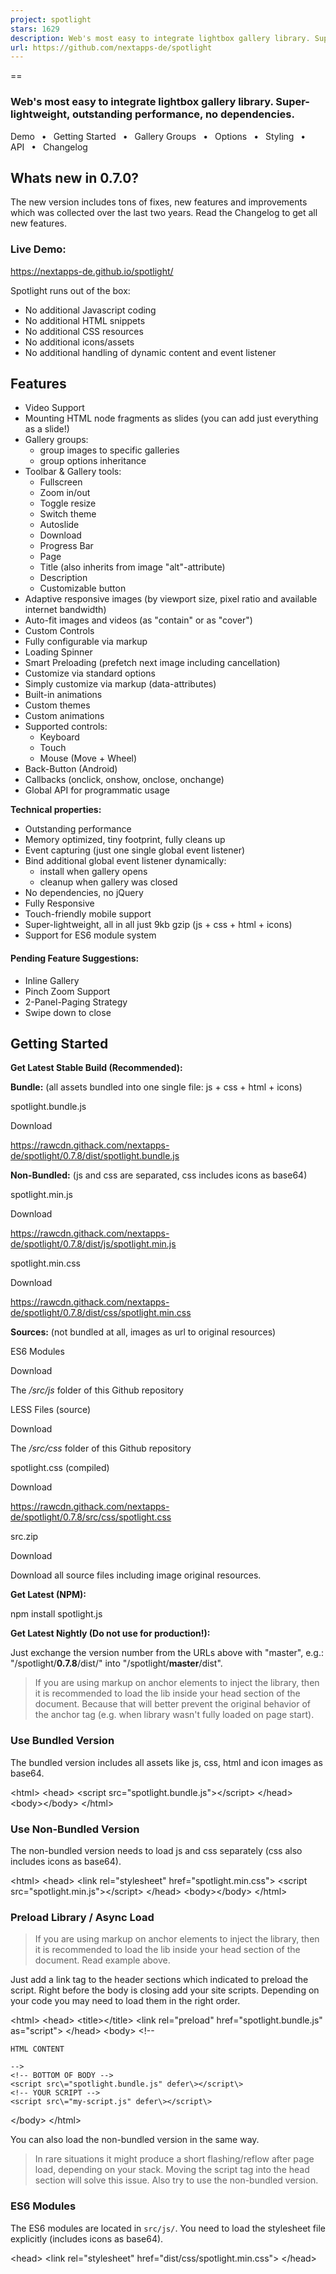 ```yaml
---
project: spotlight
stars: 1629
description: Web's most easy to integrate lightbox gallery library. Super-lightweight, outstanding performance, no dependencies.
url: https://github.com/nextapps-de/spotlight
---
```


==

### Web's most easy to integrate lightbox gallery library. Super-lightweight, outstanding performance, no dependencies.

Demo  •  Getting Started  •  Gallery Groups  •  Options  •  Styling  •  API  •  Changelog

Whats new in 0.7.0?
-------------------

The new version includes tons of fixes, new features and improvements which was collected over the last two years. Read the Changelog to get all new features.

### Live Demo:

https://nextapps-de.github.io/spotlight/

Spotlight runs out of the box:

-   No additional Javascript coding
-   No additional HTML snippets
-   No additional CSS resources
-   No additional icons/assets
-   No additional handling of dynamic content and event listener

Features
--------

-   Video Support
-   Mounting HTML node fragments as slides (you can add just everything as a slide!)
-   Gallery groups:
    -   group images to specific galleries
    -   group options inheritance
-   Toolbar & Gallery tools:
    -   Fullscreen
    -   Zoom in/out
    -   Toggle resize
    -   Switch theme
    -   Autoslide
    -   Download
    -   Progress Bar
    -   Page
    -   Title (also inherits from image "alt"-attribute)
    -   Description
    -   Customizable button
-   Adaptive responsive images (by viewport size, pixel ratio and available internet bandwidth)
-   Auto-fit images and videos (as "contain" or as "cover")
-   Custom Controls
-   Fully configurable via markup
-   Loading Spinner
-   Smart Preloading (prefetch next image including cancellation)
-   Customize via standard options
-   Simply customize via markup (data-attributes)
-   Built-in animations
-   Custom themes
-   Custom animations
-   Supported controls:
    -   Keyboard
    -   Touch
    -   Mouse (Move + Wheel)
-   Back-Button (Android)
-   Callbacks (onclick, onshow, onclose, onchange)
-   Global API for programmatic usage

**Technical properties:**

-   Outstanding performance
-   Memory optimized, tiny footprint, fully cleans up
-   Event capturing (just one single global event listener)
-   Bind additional global event listener dynamically:
    -   install when gallery opens
    -   cleanup when gallery was closed
-   No dependencies, no jQuery
-   Fully Responsive
-   Touch-friendly mobile support
-   Super-lightweight, all in all just 9kb gzip (js + css + html + icons)
-   Support for ES6 module system

#### Pending Feature Suggestions:

-   Inline Gallery
-   Pinch Zoom Support
-   2-Panel-Paging Strategy
-   Swipe down to close

Getting Started
---------------

**Get Latest Stable Build (Recommended):**

**Bundle:** (all assets bundled into one single file: js + css + html + icons)

spotlight.bundle.js

Download

https://rawcdn.githack.com/nextapps-de/spotlight/0.7.8/dist/spotlight.bundle.js

  
**Non-Bundled:** (js and css are separated, css includes icons as base64)

spotlight.min.js

Download

https://rawcdn.githack.com/nextapps-de/spotlight/0.7.8/dist/js/spotlight.min.js

spotlight.min.css

Download

https://rawcdn.githack.com/nextapps-de/spotlight/0.7.8/dist/css/spotlight.min.css

  
**Sources:** (not bundled at all, images as url to original resources)

ES6 Modules

Download

The _/src/js_ folder of this Github repository

LESS Files (source)

Download

The _/src/css_ folder of this Github repository

spotlight.css (compiled)

Download

https://rawcdn.githack.com/nextapps-de/spotlight/0.7.8/src/css/spotlight.css

src.zip

Download

Download all source files including image original resources.

**Get Latest (NPM):**

npm install spotlight.js

**Get Latest Nightly (Do not use for production!):**

Just exchange the version number from the URLs above with "master", e.g.: "/spotlight/**0.7.8**/dist/" into "/spotlight/**master**/dist".

> If you are using markup on anchor elements to inject the library, then it is recommended to load the lib inside your head section of the document. Because that will better prevent the original behavior of the anchor tag (e.g. when library wasn't fully loaded on page start).

### Use Bundled Version

The bundled version includes all assets like js, css, html and icon images as base64.

<html\>
<head\>
    <script src\="spotlight.bundle.js"\></script\>
</head\>
<body\></body\>
</html\>

### Use Non-Bundled Version

The non-bundled version needs to load js and css separately (css also includes icons as base64).

<html\>
<head\>
    <link rel\="stylesheet" href\="spotlight.min.css"\>
    <script src\="spotlight.min.js"\></script\>
</head\>
<body\></body\>
</html\>

### Preload Library / Async Load

> If you are using markup on anchor elements to inject the library, then it is recommended to load the lib inside your head section of the document. Read example above.

Just add a link tag to the header sections which indicated to preload the script. Right before the body is closing add your site scripts. Depending on your code you may need to load them in the right order.

<html\>
<head\>
    <title\></title\>
    <link rel\="preload" href\="spotlight.bundle.js" as\="script"\>
</head\>
<body\>
    <!--
    
    HTML CONTENT
    
    -->
    <!-- BOTTOM OF BODY -->
    <script src\="spotlight.bundle.js" defer\></script\>
    <!-- YOUR SCRIPT -->
    <script src\="my-script.js" defer\></script\>
</body\>
</html\>

You can also load the non-bundled version in the same way.

> In rare situations it might produce a short flashing/reflow after page load, depending on your stack. Moving the script tag into the head section will solve this issue. Also try to use the non-bundled version.

### ES6 Modules

The ES6 modules are located in `src/js/`. You need to load the stylesheet file explicitly (includes icons as base64).

<head\>
    <link rel\="stylesheet" href\="dist/css/spotlight.min.css"\>
</head\>

<script type\="module"\>
  import Spotlight from "./src/js/spotlight.js";
</script\>

You can also load modules via CDN, e.g.:

<script type\="module"\>
  import Spotlight from "https://unpkg.com/spotlight@0.7.8/src/js/spotlight.js";
</script\>

The ES6 modules are not minified. Please use your favored bundler or build tool for this purpose.

Basic Usage (Markup)
--------------------

#### Anchor + Images

The most simple way is the combination of img tags as preview images (thumbs) wrapped in an anchor element which points to the fully sized image. The advantage of this workaround is it fully falls back to a classical behavior. It is the universal markup language which all web tools already understand. Therefore, it may have some advantages for SEO also.

Just add the class _**spotlight**_ to an anchor element accordingly, e.g.:

<a class\="spotlight" href\="img1.jpg"\>
    <img src\="thumb1.jpg"\>
</a\>
<a class\="spotlight" href\="img2.jpg"\>
    <img src\="thumb2.jpg"\>
</a\>
<a class\="spotlight" href\="img3.jpg"\>
    <img src\="thumb3.jpg"\>
</a\>

This also works with dynamically loaded content. There is no need to inject listeners on new elements. Instead, Spotlight make use of global event capturing.

#### Non-Anchor Elements

Alternatively you can use non-anchor elements also:

<div class\="spotlight" data-src\="img1.jpg"\>
    <!-- image or any other elements -->
</a\>

Pretty much the same like anchors but uses _**data-src**_ instead of _**href**_.

### Gallery-Groups

Grouping galleries is useful when you have multiple images on your page which should be separated into groups, instead of adding all images to one single gallery when opened.

Give one of the outer wrapping element the class _**spotlight-group**_, e.g.:

<!-- Group 1 -->
<div class\="spotlight-group"\>
    <a class\="spotlight" href\="dog1.jpg"\>
        <img src\="dog1-thumb.jpg"\>
    </a\>
    <a class\="spotlight" href\="dog2.jpg"\>
        <img src\="dog2-thumb.jpg"\>
    </a\>
    <a class\="spotlight" href\="dog3.jpg"\>
        <img src\="dog3-thumb.jpg"\>
    </a\>
</div\>
<!-- Group 2 -->
<div class\="spotlight-group"\>
    <a class\="spotlight" href\="cat1.jpg"\>
        <img src\="cat1-thumb.jpg"\>
    </a\>
    <a class\="spotlight" href\="cat2.jpg"\>
        <img src\="cat2-thumb.jpg"\>
    </a\>
    <a class\="spotlight" href\="cat3.jpg"\>
        <img src\="cat3-thumb.jpg"\>
    </a\>
</div\>

Each of these groups now opens in its own gallery.

Gallery-Groups are also useful to declare global configuration as markup just once (group options inheritance).

Basic Usage (API)
-----------------

Also you can programmatically use Spotlight via the library API. This way does not require any dependant HTML elements (e.g. the classname "spotlight").

Define a gallery group as follows:

var gallery \= \[
    { src: "cat1.jpg" },
    { src: "cat2.jpg" },
    { src: "cat3.jpg" }
\];

Show gallery with default options:

Spotlight.show(gallery /\*, options \*/);

Options
-------

Pass options declarative via data-attributes in the HTML markup or use the Spotlight API.

> When using markup follow these style: `data-option="value"` (change _option_ and _value_ accordingly), e.g.: `<a class="spotlight" data-preload="false"></a>`.

> When using API follow thse style `{ option: value }` (change _option_ and _value_ accordingly), e.g.: `{ preload: false }`.

You can either apply the following data-attributes to the _**spotlight-group**_ wrapper element or apply them separately to each _**spotlight**_ anchor element (that also overrides inherited group definitions).

When using API the _**spotlight-group**_ is represented by the options payload, also you can assign attributes separately to each gallery entry (that also overrides inherited group definitions).

Option        

Values

Description

Default

class

string

Set a classname to this gallery instance to apply custom styles besides themes independently.

null

media

"image"  
"video"  
"node"

Sets the the type of the media which should be added to the page.

image

animation

string  
Array<string>  
"fade"  
"slide"  
"scale"  

Change animation (use built-ins or custom classname)  
**Note:** Markup as comma-separated list, e.g: `data-animation="slide,fade,scale"`.

slide, fade, scale

control

string  
Array<string>

Show/hide control elements as "whitelisted" through a comma-separated list, e.g. `data-control="autofit,page,fullscreen"`

page, zoom, autofit, fullscreen, close

page

true / false

Show/hide page in the toolbar

true

fullscreen

true / false

Show/hide fullscreen button (automatically hides when not supported by the browser)

true

zoom

true / false

Show/hide both zoom buttons in the toolbar

true

zoom-in

true / false

Show/hide zoom-in button in the toolbar

true

zoom-out

true / false

Show/hide zoom-out button in the toolbar

true

autofit

true / false

Show/hide autofit button in the toolbar

true

close

true / false

Show/hide the close icon in the toolbar

true

theme

true / false

Show/hide theme button

false

play

true / false / number

Show/hide play button. When passing a numeric value it will be used as a delay in seconds between each tick.

false

autoslide

true / false

Autoslide when opening gallery.

false

progress

true / false

Show/hide the animated autoslide progress bar

true

infinite

true / false

Restart from beginning when no slides left

false

autohide

true / false / number

Enable/disable automatically hide controls when inactive, also set cooldown time in seconds.

7

theme

string  
"white"

The classname of your custom theme. The theme "white" is a built-in theme.

null

title

string / false

Set image title or hide it  
**Note:** When using image elements, this attribute will also inherit automatically from `<img alt="...">` as well as from `<img title="...">`. To prevent this behavior you can set `data-title="false"` explicitly. This will hide the title regardless of any image alt-attributes.

null

description

string / false

Set image description or hide it

null

spinner

true / false

Enable/disable the spinner. When disabled the image will not hide until it is fully loaded, that could be useful for progressive jpeg.

true

button

str

Enable/disable a button in the footer section, also set button text.  
**Note:** When using as markup you have to provide a click target for the button or you can assign an `onclick` callback via options when used programmatically.

null

button-href

str

When using a button as markup you can provide a click target for the button, e.g. `<a button="click me" button-href="https://domain.com">`.

null

### Additional Image Options

Option        

Values

Description

Default

src-{size}

src-1200  
src-2400  
src-3800  
...

The tag/key represents the size of the image **longest** side. The content contains the path or url to the image (e.g. `data-src-800="image_800x400.jpg"`).

null

preload

true / false

Enable/disable preloading of the next image

true

fit

"contain"  
"cover"

Auto-fit the media either as "contain" or as "cover"

contain

download

true / false

Show/hide the download icon in the toolbar

false

### Additional Video Options

Most of these options for a video are inherited by the attributes of a standard video element.

Option        

Values

Description

Default

src-{format}

src-webm  
src-ogg  
src-mp4  
...

The tag/key represents the format of the video. The content contains the path or url to the video (e.g. `data-src-webm="video.webm"`).

null

fit

"contain"  
"cover"

Auto-fit the media either as "contain" or as "cover"

contain

autoplay

true  
false

Start the video immediately.

false

muted

true  
false

Start playing as muted.

false

preload

true  
false

Preload the video.

false

controls

true  
false

Show/hide the video controls.

true

inline

true  
false

Make the video player inline (equal to "playsinline").

false

poster

string

The path or URL to the preview image.

null

### API-only Options

Option        

Values

Description

Default

index

number

Sets the starting index when showing the gallery by using the Spotlight API. The index starts from 1.

1

onchange

function(index, options)

Pass a callback function which is get fired every time when a page/slide has changed. The first parameter holds the new page index, the second parameter provides the inherited option payload for this page.  
**Note:** The image may not have been fully loaded when the event is fired (preloading phase). The index starts from 1.

null

onshow  
onclose

function(index)

These callback functions are called when opening or closing the gallery (the first parameter holds the current page index).

null

onclick

function(index, options)

A callback function which is getting fired when the optional button in the footer sections was clicked. The first parameter holds the current page index, the second parameter provides the inherited option payload for this page.

null

### Example: Options & Group Inheritance (Markup)

<div class\="spotlight-group" data-title\="Group title" data-animation\="fade" data-control\="autofit,close"\>
    <a class\="spotlight" href\="cat1.jpg" data-title\="This is a title" data-theme\="white"\>
        <img src\="cat1-thumb.jpg"\>
    </a\>
    <a class\="spotlight" href\="cat2.jpg" data-description\="This is a description"\>
        <img src\="cat2-thumb.jpg"\>
    </a\>
    <a class\="spotlight" href\="cat3.jpg" data-button\="Click me" data-button-href\="javascript:alert('clicked')"\>
        <img src\="cat3-thumb.jpg" alt\="This is also a title"\>
    </a\>
    <a class\="spotlight" href\="cat4.jpg" data-title\="false" data-fit\="cover"\>
      <img src\="cat4-thumb.jpg" alt\="This title is hidden"\>
    </a\>
</div\>

**Note:** The 2nd image gets the title "Group title" from the group attributes, on the last image the title is explicitly set to be hidden.

> Control elements and animations has to be **whitelisted** as a comma-separated list when specified. Do not forget to add the "close" control, otherwise you need to provide another way to close the gallery, e.g. via the button in the footer (see the demo page bottom example).

### Example: Options & Group Inheritance (API)

Same result as above but as code:

Spotlight.show(\[{
    src: "cat1.jpg",
    title: "This is a title",
    theme: "white"
},{
    src: "cat2.jpg",
    description: "This is a description",
},{
    src: "cat3.jpg",
    button: "Click me",
    onclick: function(){ alert("clicked"); },
    title: "This is also a title"
},{
    src: "cat4.jpg",
    title: false,
    fit: "cover"
}\],{
    // Group Definitions:
    title: "Group title",
    animation: "fade",
    control: "autofit,close"
});

Adaptive Responsive Images
--------------------------

> This feature will improve overall performance of your page/application a lot, especially for mobile devices and bad internet connections.

You can declare a set of the same image in multiple dimensions and quality. Spotlight will pick the optimal version by taking into account:

1.  The browsers max resolution
2.  The device screen pixel ratio
3.  The available internet connection bandwidth

### Example: Markup

Save your images in several sizes and resolutions and assign the **longest** dimension of both sides (width, height) like this:

<a class\="spotlight" href\="cat1.jpg" 
                     data-src-800\="cat1\_800.jpg" 
                     data-src-1200\="cat1\_1200.jpg" 
                     data-src-2400\="cat1\_2400.jpg" 
                     data-src-3800\="cat1\_3800.jpg"\>
    <img src\="cat1-thumb.jpg"\>
</a\>

When clicked on it Spotlight will pick the optimum choice.

This markup completely falls back to standard browser behavior when something goes wrong, also it is SEO friendly.

### Example: API

Same result as above but as code:

Spotlight.show(\[{
    // the default "href" version as fallback isn't required here
    "src-800": "cat1\_800.jpg",
    "src-1200": "cat1\_1200.jpg",
    "src-2400": "cat1\_2400.jpg",
    "src-3800": "cat1\_3800.jpg"
}\]);

Support Video
-------------

> All data-attributes for markup a video is inherited by the attributes of a standard video element.

Considering you want to add a standard video element like this as a slide:

<video poster\="preview.jpg" muted preload controls autoplay playsinline\="false"\>
    <source src\="video.mp4" type\="video/mp4"\>
    <source src\="video.ogv" type\="video/ogg"\>
    <source src\="video.webm" type\="video/webm"\>
</video\>

### Example: Markup

You need a markup like this to represent the video from above:

<a class\="spotlight" data-media\="video"
                     data-src-webm\="video.webm"
                     data-src-ogg\="video.ogv"
                     data-src-mp4\="video.mp4"
                     data-poster\="preview.jpg"
                     data-autoplay\="true"
                     data-muted\="true"
                     data-preload\="true"
                     data-controls\="true"
                     data-inline\="false"\>
  <img src\="preview.jpg"\>
</a\>

### Example: API

Same result as above but as code:

Spotlight.show(\[{
  
  "media": "video",
  "src-webm": "video.webm",
  "src-ogg": "video.ogv",
  "src-mp4": "video.mp4",
  "poster": "preview.jpg",
  "autoplay": true,
  "muted": true,
  "preload": true,
  "controls": true,
  "inline": false
}\]);

Custom Controls
---------------

> You can add custom controls to the header toolbar by API usage only.

The basic concept is very straight forward. You just need to assign a unique classname along with an event listener. Basically you have to follow these steps.

1.  Initialize the Spotlight gallery manually **once** to make the template available for extensions:

Spotlight.init();

The gallery automatically initialize when first time open, so you can also add custom control inside the "onshow" callback.

1.  Add the custom control and pass a click handler (returns the button element):

var button \= Spotlight.addControl("my-control", function(event){
    // handle click event
    console.log("button clicked");
});

1.  Define a CSS class to style your button:

/\* your control name will be prefixed by "spl-" automatically \*/
.spl-my-control{
    background-image: url(icon.svg);
    background-size: 22px;
}

> Important: custom control classes gets always css-prefixed by "spl-" automatically to prevent classname collision!

Removing an added control:

Spotlight.removeControl("my-control");

### Advanced Example (Like Button)

Let's take a useful example of dynamically adding a "like button" in the toolbar. You can see a live demo of this example on the demo page (bottom section).

Providing a gallery as normal and add a custom attribute "like", which stores the current like state of each image.

const gallery \= \[{

    src: "image1.jpg",
    like: false
},{
    src: "image2.jpg",
    like: false,
},{
    src: "image3.jpg",
    like: false
}\];

Define a CSS class to style your button, e.g.:

/\* custom classes are always prefixed by "spl-" automatically \*/
.spl-like{
    background-image: url(heart-outline.svg);
    background-size: 22px;
}
/\* optionally, additional state to toggle the button: \*/
.spl-like.on{
    background-image: url(heart.svg);
}

> Please keep in mind, when your custom control has the name "like" the corresponding classname always gets prefixed by "spl-" and becomes "spl-like" to prevent classname collision. Do not name your control in prefixed style like "spl-like", because that will prefix this also (and becomes "spl-spl-like").

We need some variables to store some state which is used in the callback handler later:

// store the button element to apply dom changes to it
let like;
// store the current index
let slide \= 0;

Implement a click event handler of the like button, e.g.:

function handler(event){
  
    // get the current like state
    // at this point we use the stored last index from the variable "slide"
    const current\_like\_state \= !gallery\[slide\].like;
  
    // toggles the current like state
    gallery\[slide\].like \= current\_like\_state;
  
    // assign the state as class to visually represent the current like state
    this.classList.toggle("on");
  
    if(current\_like\_state){
  
      // do something if liked ...
    }
    else{
  
      // do something if unliked ...
    }
}

> The keyword `this` corresponds to the current clicked element (the like icon in this example).

Finally, create the gallery and provide some callbacks to insert the custom control dynamically:

Spotlight.show(gallery, {

    // fires when gallery opens
    onshow: function(index){

        // the method "addControl" returns the new created control element
        like \= Spotlight.addControl("like", handler);
    },
    // fires when gallery change to another page
    onchange: function(index, options){

        // store the current index for the button listener
        // the slide index start from 1 (as "page 1")
        slide \= index \- 1;

        // initially apply the stored like state when slide is openened
        // at this point we use the stored like element
        like.classList.toggle("on", gallery\[slide\].like);
    },
    // fires when gallery is requested to close
    onclose: function(index){

        // remove the custom button, so you are able
        // to open next gallery without this custom control
        Spotlight.removeControl("like");
    }
});

You did not need to remove the custom control everytime. When all your galleries have this custom control, then simply add the control after you call `Spotlight.init()` once.

Initialize the Spotlight gallery once:

Spotlight.init();

Add the custom control once:

like \= Spotlight.addControl("like", handler);

Open the gallery and just provide an "onchange" handler:

Spotlight.show(gallery, {
    onchange: function(index, options){
        slide \= index \- 1;
        like.classList.toggle("on", gallery\[slide\].like);
    }
});

That is the same custom like button from above example, just shorter but also non-dynamically added for all gallery instances.

Embedding Node Fragments
------------------------

> With node fragments you can simply add everything as a slide. This way you can create your own full customized slides with its own interactions inside them.

You can use this feature completely by markup by providing a query selector as "src" which points to a node in your document.

### Using Auto-Mount / Auto-Unmount

> This workaround is also compatible if you are using server-side rendering.

You can use a hidden backstore optionally which holds the fragments to be inserted as a slide, e.g.:

<div style\="display: none"\>
    <div id\="fragment" style\="width: 100%"\>
        <h1\>Embedded Node Fragment</h1\>
        <p\>Any HTML Content...</p\>
    </div\>
</div\>

Provide a **dom query selector** as "src" which points to a node in your document:

<a class\="spotlight" data-media\="node" data-src\="#fragment"\>
    Click here to open
</a\>

When closing the gallery or change the page to another slide, the fragment will automatically move back to its original position (the hidden backstore in this example).

### Custom Slides (API)

You can add nodes as slide which are not part of the document via the API (e.g. fragments, templates, offscreen nodes). Also, you can create an iframe to load extern contents.

#### Example: Youtube Video

You can create your own fragments/templates and add the root node directly as "src":

Spotlight.show(\[{
    media: "node",
    src: (function(){
        const iframe \= document.createElement("iframe");
        iframe.src \= "https://www.youtube.com/embed/tgbNymZ7vqY";
        return iframe;
    }())
}\]);

#### Example: Templating Engine

Or use your preferred templating engine and add the root node as "src":

Mikado(template).mount(root).render(data);

Spotlight.show(\[{
    media: "node",
    src: root
}\]);

Spotlight API
-------------

Define a gallery group as follows:

var gallery \= \[{
    title: "Image 1",
    description: "This is a description.",
    src: "gallery/london-1758181.jpg"
},{
    title: "Image 2",
    description: "This is a description.",
    src: "gallery/sea-1975403.jpg"
},{
    title: "Image 3",
    description: "This is a description.",
    src: "gallery/newport-beach-2089906.jpg"
}\];

Show gallery with default options:

Spotlight.show(gallery);

Show gallery with custom options:

Spotlight.show(gallery, {
    index: 2,
    theme: "white",
    autohide: false,
    control: \["autofit", "zoom", "close"\]
});

Close gallery:

Spotlight.close();

Next slide:

Spotlight.next();

Previous slide:

Spotlight.prev();

Goto slide:

Spotlight.goto(3);

Zoom to:

Spotlight.zoom(1.5);

Toggle theme:

Spotlight.theme();

Set theme:

Spotlight.theme("white");

Spotlight.theme("dark");

Toggle fullscreen:

Spotlight.fullscreen();

Set fullscreen:

Spotlight.fullscreen(true);

Spotlight.fullscreen(false);

Toggle autofit:

Spotlight.autofit();

Set autofit:

Spotlight.autofit(true);

Spotlight.autofit(false);

Toggle menu:

Spotlight.menu();

Set menu:

Spotlight.menu(true);

Spotlight.menu(false);

Download current image:

Spotlight.download();

#### Example ES6:

import Spotlight from "./spotlight.js";

Spotlight.show(
    \[ /\* Gallery \*/ \], 
    { /\* Options \*/ }
);

You can also import any of the Spotlight methods just as you need:

import { show, close, goto } from "./spotlight.js";

show(\[/\* Gallery \*/\], {/\* Options \*/});
// ....
goto(5);
// ....
close();

> Modern build tools will apply dead code elimination when just importing methods your application needs.

Custom Styling
--------------

To add custom styling just override CSS classes accordingly:

#spotlight { /\* main font styles, background \*/ }
.spl-page { /\* current page (toolbar) \*/ }
.spl-fullscreen { /\* button fullscreen (toolbar) \*/ }
.spl-autofit { /\* button autofit (toolbar) \*/ }
.spl-zoom-out { /\* button zoom out (toolbar) \*/ }
.spl-zoom-in { /\* button zoom in (toolbar) \*/ }
.spl-theme { /\* button theme (toolbar) \*/ }
.spl-play { /\* button autoplay (toolbar) \*/ }
.spl-download { /\* button download (toolbar) \*/ }
.spl-close { /\* button close (toolbar) \*/ }
.spl-prev { /\* button page prev \*/ }
.spl-next { /\* button page next \*/ }
.spl-spinner { /\* preloading spinner \*/ }
.spl-spinner.spin { /\* show spinner \*/ }
.spl-spinner.error { /\* show loading error \*/ }
.spl-title { /\* image title \*/ }
.spl-description { /\* image description \*/ }
.spl-button { /\* button footer \*/ }
.spl-header { /\* the header wrapping element \*/ }
.spl-footer { /\* the footer wrapping element \*/ }

Themes
------

**Customize builtin themes**

Use the same classes as above:

#spotlight.white .spl-title{
    /\* image title in white theme \*/
}

#spotlight{
    /\* main background in dark theme \*/
}

**Create New Themes**

Define styles, e.g. for the custom theme name "my-theme":

.my-theme .spl-title{
    /\* image title in custom theme \*/
}
.my-theme{
    /\* main background in custom theme \*/
}

Apply custom theme via markdown:

<a class\="spotlight" href\="cat.jpg" data-theme\="my-theme"\>
    <img src\="cat\_thumb.jpg"\>
</a\>

Or apply custom theme via API:

Spotlight.show(\[ /\* Gallery \*/ \],{
    theme: "my-theme"
});

You could also set themes per image separately:

Spotlight.show(\[
    { src: "cat1.jpg" }, // default theme
    { src: "cat2.jpg", theme: "my-theme" },
    { src: "cat3.jpg", theme: "white" }
\]);

#### CSS Class

If you like to apply styles independently besides themes you can simply do that by adding a class during initialization:

Spotlight.show(\[
    { src: "cat1.jpg" }, // default theme
    { src: "cat2.jpg", theme: "my-theme" },
    { src: "cat3.jpg", theme: "white" }
\],{
    class: "custom"
});

In your stylesheet you can apply you custom styles, .e.g.:

#spotlight.custom .spl-title{
    font-size: 15px;
}

Custom Animations
-----------------

> Important: The style class for a custom animation describes the **hidden state** of an image.

You can define your own custom animation by:

**1.** Define the styles in default state (when image is shown), e.g.:

.spl-pane \> \*{
    filter: grayscale(0);
    transition: filter 1s ease-out,
                opacity 0.5s ease-out;
}

**2.** Define styles for the **hidden state** of the transition by adding a custom classname:

.spl-pane .my-animation{
    filter: grayscale(1);
    opacity: 0;
}

Apply custom animation via markdown:

<a class\="spotlight" href\="cat.jpg" data-animation\="my-animation"\>
    <img src\="cat\_thumb.jpg"\>
</a\>

Or apply custom animation via API:

Spotlight.show(\[ /\* Gallery \*/ \],{
    animation: "my-animation"
});

You could also set animations per image separately:

Spotlight.show(\[
    { src: "cat1.jpg" }, // default animation
    { src: "cat2.jpg", animation: "my-animation" },
    { src: "cat3.jpg", animation: "slide,fade" }
\]);

#### Use different animations for galleries

The example above will apply the animation to all instances of your gallery. When you want to add specific animation to each gallery you need to add a `class` in your options:

Spotlight.show(\[
    { src: "cat1.jpg" },
    { src: "cat2.jpg" },
    { src: "cat3.jpg" }
\],{
  animation: "my-animation",
  class: "custom"
});

Then, add your classname (context selector) to your CSS for the _**visible**_ state of the animation:

.custom .spl-pane \> \*{
    filter: grayscale(0);
    transition: filter 1s ease-out,
                opacity 0.5s ease-out;
}

Now you can assign different animations to each gallery.

Custom Builds
-------------

Go to the root directory of Spotlight and run:

npm install

Perform a build:

npm run build

The final build is located in the `dist/` folder.

* * *

Copyright 2019-2021 Nextapps GmbH  
Released under the Apache 2.0 License
